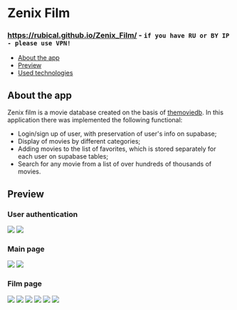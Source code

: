 # Zenix Film

### https://rubical.github.io/Zenix_Film/ - `if you have RU or BY IP - please use VPN!`

   * [About the app](#About-the-app)
   * [Preview](#Preview)
   * [Used technologies](#used-technologies)

## About the app

Zenix film is a movie database created on the basis of [themoviedb](https://www.themoviedb.org/).
In this application there was implemented the following functional: 


   * Login/sign up of user, with preservation of user's info on supabase;
   * Display of movies by different categories;
   * Adding movies to the list of favorites, which is stored separately for each user on supabase tables;
   * Search for any movie from a list of over hundreds of thousands of movies.

## Preview

### User authentication
<img src="https://github.com/Rubical/Zenix_Film/assets/115991370/e66b8fe4-21d5-4476-8e74-1f950c8dae9d"/>

<img src="https://github.com/Rubical/Zenix_Film/assets/115991370/977d4c02-6dbe-4d68-9c67-b29f892873f5"/>

### Main page
<img src="https://github.com/Rubical/Zenix_Film/assets/115991370/228b2d5a-3893-45b9-8f67-b517fc8bed9b"/>
<img src="https://github.com/Rubical/Zenix_Film/assets/115991370/fcda0824-2c63-4177-9d6e-52840004f2c0"/>

### Film page
<img src="https://github.com/Rubical/Zenix_Film/assets/115991370/55bdaad6-0194-4d8a-9a45-d3ce057821dd"/>
<img src="https://github.com/Rubical/Zenix_Film/assets/115991370/e8cc1f69-fd22-442a-9ae3-3104fad79c14"/>
<img src="https://github.com/Rubical/Zenix_Film/assets/115991370/d43ee4ea-d795-4e70-80d1-1830dc56966f"/>
<img src="https://github.com/Rubical/Zenix_Film/assets/115991370/77f7915d-e79a-4677-8eee-3efc73dd3d35"/>
<img src="https://github.com/Rubical/Zenix_Film/assets/115991370/5dd3866c-3976-4f24-ae82-ba5c5f2fb5b5"/>
<img src="https://github.com/Rubical/Zenix_Film/assets/115991370/95f12d4a-4504-4dad-8471-ec118cafe9df"/>
